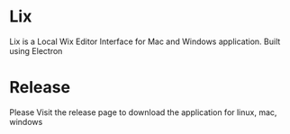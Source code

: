 # Lix
Lix is a Local Wix Editor Interface for Mac and Windows application. Built using Electron



# Release
Please Visit the release page to download the application for linux, mac, windows
